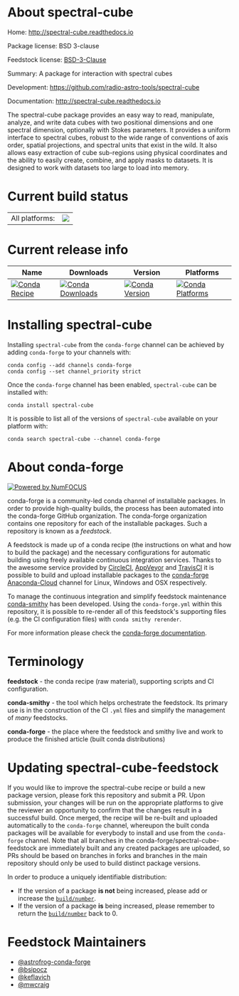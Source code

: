 About spectral-cube
===================

Home: http://spectral-cube.readthedocs.io

Package license: BSD 3-clause

Feedstock license: [BSD-3-Clause](https://github.com/conda-forge/spectral-cube-feedstock/blob/master/LICENSE.txt)

Summary: A package for interaction with spectral cubes

Development: https://github.com/radio-astro-tools/spectral-cube

Documentation: http://spectral-cube.readthedocs.io

The spectral-cube package provides an easy way to read, manipulate,
analyze, and write data cubes with two positional dimensions and one
spectral dimension, optionally with Stokes parameters. It provides  a
uniform interface to spectral cubes, robust to the wide range of
conventions of axis order, spatial projections, and spectral units that
exist in the wild. It also allows easy extraction of cube sub-regions
using physical coordinates and the ability to easily create, combine, and
apply masks to datasets. It is designed to work with datasets too large to
load into memory.


Current build status
====================


<table><tr><td>All platforms:</td>
    <td>
      <a href="https://dev.azure.com/conda-forge/feedstock-builds/_build/latest?definitionId=3545&branchName=master">
        <img src="https://dev.azure.com/conda-forge/feedstock-builds/_apis/build/status/spectral-cube-feedstock?branchName=master">
      </a>
    </td>
  </tr>
</table>

Current release info
====================

| Name | Downloads | Version | Platforms |
| --- | --- | --- | --- |
| [![Conda Recipe](https://img.shields.io/badge/recipe-spectral--cube-green.svg)](https://anaconda.org/conda-forge/spectral-cube) | [![Conda Downloads](https://img.shields.io/conda/dn/conda-forge/spectral-cube.svg)](https://anaconda.org/conda-forge/spectral-cube) | [![Conda Version](https://img.shields.io/conda/vn/conda-forge/spectral-cube.svg)](https://anaconda.org/conda-forge/spectral-cube) | [![Conda Platforms](https://img.shields.io/conda/pn/conda-forge/spectral-cube.svg)](https://anaconda.org/conda-forge/spectral-cube) |

Installing spectral-cube
========================

Installing `spectral-cube` from the `conda-forge` channel can be achieved by adding `conda-forge` to your channels with:

```
conda config --add channels conda-forge
conda config --set channel_priority strict
```

Once the `conda-forge` channel has been enabled, `spectral-cube` can be installed with:

```
conda install spectral-cube
```

It is possible to list all of the versions of `spectral-cube` available on your platform with:

```
conda search spectral-cube --channel conda-forge
```


About conda-forge
=================

[![Powered by NumFOCUS](https://img.shields.io/badge/powered%20by-NumFOCUS-orange.svg?style=flat&colorA=E1523D&colorB=007D8A)](http://numfocus.org)

conda-forge is a community-led conda channel of installable packages.
In order to provide high-quality builds, the process has been automated into the
conda-forge GitHub organization. The conda-forge organization contains one repository
for each of the installable packages. Such a repository is known as a *feedstock*.

A feedstock is made up of a conda recipe (the instructions on what and how to build
the package) and the necessary configurations for automatic building using freely
available continuous integration services. Thanks to the awesome service provided by
[CircleCI](https://circleci.com/), [AppVeyor](https://www.appveyor.com/)
and [TravisCI](https://travis-ci.com/) it is possible to build and upload installable
packages to the [conda-forge](https://anaconda.org/conda-forge)
[Anaconda-Cloud](https://anaconda.org/) channel for Linux, Windows and OSX respectively.

To manage the continuous integration and simplify feedstock maintenance
[conda-smithy](https://github.com/conda-forge/conda-smithy) has been developed.
Using the ``conda-forge.yml`` within this repository, it is possible to re-render all of
this feedstock's supporting files (e.g. the CI configuration files) with ``conda smithy rerender``.

For more information please check the [conda-forge documentation](https://conda-forge.org/docs/).

Terminology
===========

**feedstock** - the conda recipe (raw material), supporting scripts and CI configuration.

**conda-smithy** - the tool which helps orchestrate the feedstock.
                   Its primary use is in the construction of the CI ``.yml`` files
                   and simplify the management of *many* feedstocks.

**conda-forge** - the place where the feedstock and smithy live and work to
                  produce the finished article (built conda distributions)


Updating spectral-cube-feedstock
================================

If you would like to improve the spectral-cube recipe or build a new
package version, please fork this repository and submit a PR. Upon submission,
your changes will be run on the appropriate platforms to give the reviewer an
opportunity to confirm that the changes result in a successful build. Once
merged, the recipe will be re-built and uploaded automatically to the
`conda-forge` channel, whereupon the built conda packages will be available for
everybody to install and use from the `conda-forge` channel.
Note that all branches in the conda-forge/spectral-cube-feedstock are
immediately built and any created packages are uploaded, so PRs should be based
on branches in forks and branches in the main repository should only be used to
build distinct package versions.

In order to produce a uniquely identifiable distribution:
 * If the version of a package **is not** being increased, please add or increase
   the [``build/number``](https://docs.conda.io/projects/conda-build/en/latest/resources/define-metadata.html#build-number-and-string).
 * If the version of a package **is** being increased, please remember to return
   the [``build/number``](https://docs.conda.io/projects/conda-build/en/latest/resources/define-metadata.html#build-number-and-string)
   back to 0.

Feedstock Maintainers
=====================

* [@astrofrog-conda-forge](https://github.com/astrofrog-conda-forge/)
* [@bsipocz](https://github.com/bsipocz/)
* [@keflavich](https://github.com/keflavich/)
* [@mwcraig](https://github.com/mwcraig/)

